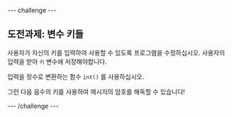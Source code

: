 --- challenge ---

## 도전과제: 변수 키들

사용자가 자신의 키를 입력하여 사용할 수 있도록 프로그램을 수정하십시오. 사용자의 입력을 받아 `키` 변수에 저장해야합니다.

입력을 정수로 변환하는 함수 `int()` 를 사용하십시오.

그런 다음 음수의 키를 사용하여 메시지의 암호를 해독할 수 있습니다!

--- /challenge ---